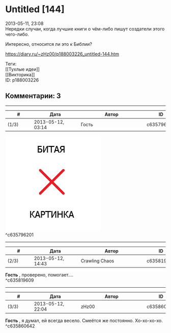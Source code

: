 Untitled [144]
==============

  
2013-05-11, 23:08  
 Нередки случаи, когда лучшие книги о чём-либо пишут создатели этого чего-либо.   
   
 Интересно, относится ли это к Библии?   
  
<https://diary.ru/~zHz00/p188003226_untitled-144.htm>  
  
Теги:  
[[Тухлые идеи]]  
[[Викторика]]  
ID: p188003226  


Комментарии: 3
--------------

  


---



|         #         |              Дата              |                     Автор                     |           ID           |
| --- | --- | --- | --- |
| (1/3) | 2013-05-12, 03:14 | Гость | c635796201 |

  
 ![](pics/009bee2c597a2f2656eefe04297c4aa5.jpg)   
 ^c635796201

---



|         #         |              Дата              |                     Автор                     |           ID           |
| --- | --- | --- | --- |
| (2/3) | 2013-05-12, 14:43 | Crawling Chaos | c635819609 |

  
  **Гость**  , проверено, помогает....   
 ^c635819609

---



|         #         |              Дата              |                     Автор                     |           ID           |
| --- | --- | --- | --- |
| (3/3) | 2013-05-12, 22:04 | zHz00 | c635860642 |

  
  **Гость**  , я думал, ей всегда весело. Смеётся же постоянно. Хо-хо-хо-хо.   
 ^c635860642